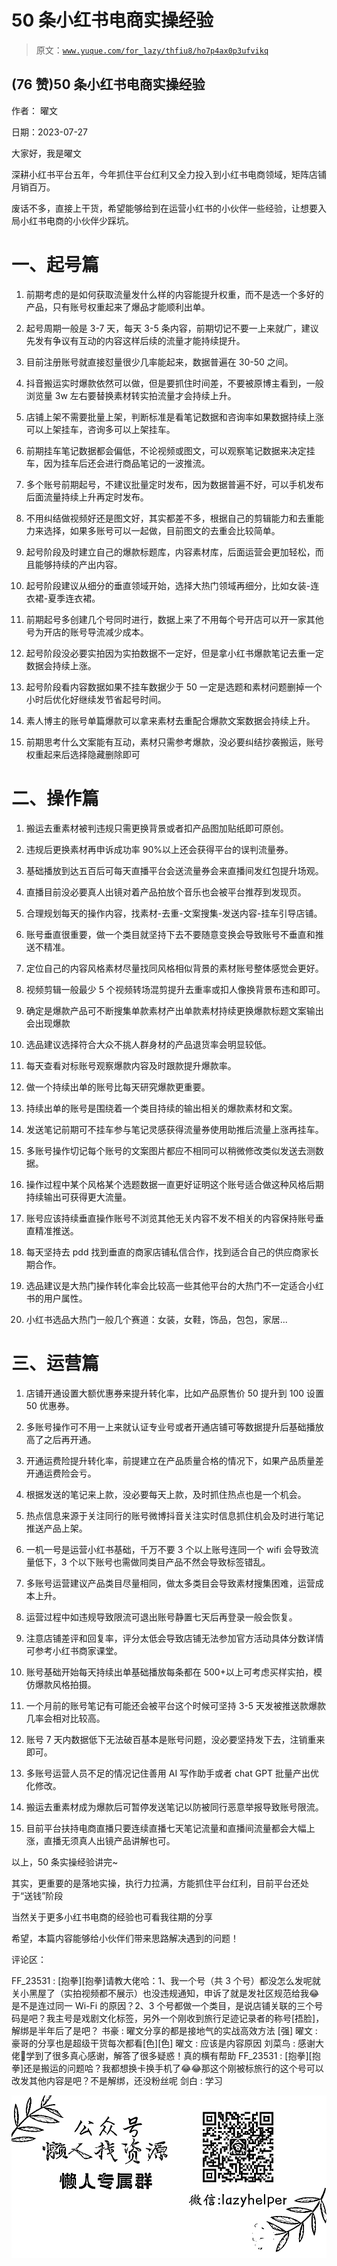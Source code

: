 # 50 条小红书电商实操经验

> 原文：[`www.yuque.com/for_lazy/thfiu8/ho7p4ax0p3ufvikq`](https://www.yuque.com/for_lazy/thfiu8/ho7p4ax0p3ufvikq)



## (76 赞)50 条小红书电商实操经验 

作者： 曜文 

日期：2023-07-27 

大家好，我是曜文 

深耕小红书平台五年，今年抓住平台红利又全力投入到小红书电商领域，矩阵店铺月销百万。 

废话不多，直接上干货，希望能够给到在运营小红书的小伙伴一些经验，让想要入局小红书电商的小伙伴少踩坑。 

# 一、起号篇 

1.  前期考虑的是如何获取流量发什么样的内容能提升权重，而不是选一个多好的产品，只有账号权重起来了爆品才能顺利出单。 

2.  起号周期一般是 3-7 天，每天 3-5 条内容，前期切记不要一上来就广，建议先发有争议有互动的内容这样后续的流量才能持续提升。 

3.  目前注册账号就直接怼量很少几率能起来，数据普遍在 30-50 之间。 

4.  抖音搬运实时爆款依然可以做，但是要抓住时间差，不要被原博主看到，一般浏览量 3w 左右要替换素材转实拍流量才会持续上升。 

5.  店铺上架不需要批量上架，判断标准是看笔记数据和咨询率如果数据持续上涨可以上架挂车，咨询多可以上架挂车。 

6.  前期挂车笔记数据都会偏低，不论视频或图文，可以观察笔记数据来决定挂车，因为挂车后还会进行商品笔记的一波推流。 

7.  多个账号前期起号，不建议批量定时发布，因为数据普遍不好，可以手机发布后面流量持续上升再定时发布。 

8.  不用纠结做视频好还是图文好，其实都差不多，根据自己的剪辑能力和去重能力来选择，如果多账号可以一起做，目前图文的去重会比较简单。 

9.  起号阶段及时建立自己的爆款标题库，内容素材库，后面运营会更加轻松，而且能够持续的产出内容。 

10.  起号阶段建议从细分的垂直领域开始，选择大热门领域再细分，比如女装-连衣裙-夏季连衣裙。 

11.  前期起号多创建几个号同时进行，数据上来了不用每个号开店可以开一家其他号为开店的账号导流减少成本。 

12.  起号阶段没必要实拍因为实拍数据不一定好，但是拿小红书爆款笔记去重一定数据会持续上涨。 

13.  起号阶段看内容数据如果不挂车数据少于 50 一定是选题和素材问题删掉一个小时后优化好继续发节省起号时间。 

14.  素人博主的账号单篇爆款可以拿来素材去重配合爆款文案数据会持续上升。 

15.  前期思考什么文案能有互动，素材只需参考爆款，没必要纠结抄袭搬运，账号权重起来后选择隐藏删除即可 

# 二、操作篇 

1.  搬运去重素材被判违规只需更换背景或者扣产品图加贴纸即可原创。 

2.  违规后更换素材再申诉成功率 90%以上还会获得平台的误判流量券。 

3.  基础播放到达五百后可每天直播平台会送流量券会来直播间发红包提升场观。 

4.  直播目前没必要真人出镜对着产品拍放个音乐也会被平台推荐到发现页。 

5.  合理规划每天的操作内容，找素材-去重-文案搜集-发送内容-挂车引导店铺。 

6.  账号垂直很重要，做一个类目就坚持下去不要随意变换会导致账号不垂直和推送不精准。 

7.  定位自己的内容风格素材尽量找同风格相似背景的素材账号整体感觉会更好。 

8.  视频剪辑一般最少 5 个视频转场混剪提升去重率或扣人像换背景布违和即可。 

9.  确定是爆款产品可不断搜集单款素材产出单款素材持续更换爆款标题文案输出会出现爆款 

10.  选品建议选择符合大众不挑人群身材的产品退货率会明显较低。 

11.  每天查看对标账号观察爆款内容及时跟款提升爆款率。 

12.  做一个持续出单的账号比每天研究爆款更重要。 

13.  持续出单的账号是围绕着一个类目持续的输出相关的爆款素材和文案。 

14.  发送笔记前期可不挂车参与笔记灵感获得流量券使用助推后流量上涨再挂车。 

15.  多账号操作切记每个账号的文案图片都应不相同可以稍微修改类似发送去测数据。 

16.  操作过程中某个风格某个选题数据一直更好证明这个账号适合做这种风格后期持续输出可获得更大流量。 

17.  账号应该持续垂直操作账号不浏览其他无关内容不发不相关的内容保持账号垂直精准推送。 

18.  每天坚持去 pdd 找到垂直的商家店铺私信合作，找到适合自己的供应商家长期合作。 

19.  选品建议是大热门操作转化率会比较高一些其他平台的大热门不一定适合小红书的用户属性。 

20.  小红书选品大热门一般几个赛道：女装，女鞋，饰品，包包，家居... 

# 三、运营篇 

1.  店铺开通设置大额优惠券来提升转化率，比如产品原售价 50 提升到 100 设置 50 优惠券。 

2.  多账号操作可不用一上来就认证专业号或者开通店铺可等数据提升后基础播放高了之后再开通。 

3.  开通运费险提升转化率，前提建立在产品质量合格的情况下，如果产品质量差开通运费险会亏。 

4.  根据发送的笔记来上款，没必要每天上款，及时抓住热点也是一个机会。 

5.  热点信息来源于关注同行的账号微博抖音关注实时信息抓住机会及时进行笔记推送产品上架。 

6.  一机一号是运营小红书基础，千万不要 3 个以上账号连同一个 wifi 会导致流量低下，3 个以下账号也需做同类目产品不然会导致标签错乱。 

7.  多账号运营建议产品类目尽量相同，做太多类目会导致素材搜集困难，运营成本上升。 

8.  运营过程中如违规导致限流可退出账号静置七天后再登录一般会恢复。 

9.  注意店铺差评和回复率，评分太低会导致店铺无法参加官方活动具体分数详情可参考小红书商家课堂。 

10.  账号基础开始每天持续出单基础播放每条都在 500+以上可考虑买样实拍，模仿爆款风格拍摄。 

11.  一个月前的账号笔记有可能还会被平台这个时候可坚持 3-5 天发被推送款爆款几率会相对比较高。 

12.  账号 7 天内数据低下无法破百基本是账号问题，没必要坚持发下去，注销重来即可。 

13.  多账号运营人员不足的情况记住善用 AI 写作助手或者 chat GPT 批量产出优化修改。 

14.  搬运去重素材成为爆款后可暂停发送笔记以防被同行恶意举报导致账号限流。 

15.  目前平台扶持电商直播只要连续直播七天笔记流量和直播间流量都会大幅上涨，直播无须真人出镜产品讲解也可。 

以上，50 条实操经验讲完~ 

其实，更重要的是落地实操，执行力拉满，方能抓住平台红利，目前平台还处于“送钱”阶段 

当然关于更多小红书电商的经验也可看我往期的分享 

希望，本篇内容能够给小伙伴们带来思路解决遇到的问题！ 

评论区： 

FF_23531 : [抱拳][抱拳]请教大佬哈：1、我一个号（共 3 个号）都没怎么发呢就关小黑屋了（实拍视频都不展示）也没违规通知，申诉了就是发社区规范给我😂是不是连过同一 Wi-Fi 的原因？2、3 个号都做一个类目，是说店铺关联的三个号码是吧？我主号是戏剧文化标签，另外一个刚收到旅行足迹记录者的称号[捂脸]，解绑是半年后了是吧？ 书豪 : 曜文分享的都是接地气的实战高效方法 [强] 曜文 : 豪哥的分享也是超级干货每次都看[色][色] 曜文 : 应该是内容原因 刘菜鸟 : 感谢大佬🙏学到了很多真心感谢，解答了很多疑惑！真的横有帮助 FF_23531 : [抱拳][抱拳]还是搬运的问题哈？我都想换卡换手机了😂😂那这个刚被标旅行的这个号可以改发其他内容是吧？不是解绑，还没粉丝呢 剑白 : 学习 

![](img/894d30a529e7c37bcd3392323c99941c.png)  
